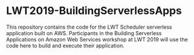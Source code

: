 # LWT2019-BuildingServerlessApps
This repository contains the code for the LWT Scheduler serverless application built on AWS. 
Participants in the Building Serverless Applications on Amazon Web Services workshop at LWT 2019 will use the code here to build and execute their application.
